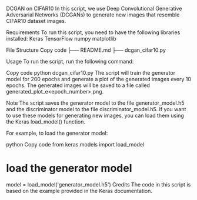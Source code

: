 DCGAN on CIFAR10
In this script, we use Deep Convolutional Generative Adversarial Networks (DCGANs) to generate new images that resemble CIFAR10 dataset images.

Requirements
To run this script, you need to have the following libraries installed:
Keras
TensorFlow
numpy
matplotlib

File Structure
Copy code
├── README.md
├── dcgan_cifar10.py

Usage
To run the script, run the following command:

Copy code
python dcgan_cifar10.py
The script will train the generator model for 200 epochs and generate a plot of the generated images every 10 epochs. The generated images will be saved to a file called generated_plot_e<epoch_number>.png.

Note
The script saves the generator model to the file generator_model.h5 and the discriminator model to the file discriminator_model.h5. If you want to use these models for generating new images, you can load them using the Keras load_model() function.

For example, to load the generator model:

python
Copy code
from keras.models import load_model

# load the generator model
model = load_model('generator_model.h5')
Credits
The code in this script is based on the example provided in the Keras documentation.
